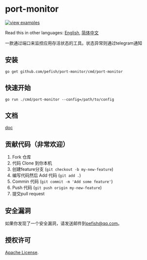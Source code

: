# port-monitor

[![view examples](https://img.shields.io/badge/learn%20by-examples-0C8EC5.svg?style=for-the-badge&logo=go)](https://github.com/pefish/port-monitor)

Read this in other languages: [English](README.md), [简体中文](README_zh-cn.md)

一款通过端口来监控应用存活状态的工具。状态异常则通过telegram通知

## 安装

```
go get github.com/pefish/port-monitor/cmd/port-monitor
```

## 快速开始

```shell script
go run ./cmd/port-monitor --config=/path/to/config
```

## 文档

[doc](https://godoc.org/github.com/pefish/XXX)

## 贡献代码（非常欢迎）

1. Fork 仓库
2. 代码 Clone 到你本机
3. 创建feature分支 (`git checkout -b my-new-feature`)
4. 编写代码然后 Add 代码 (`git add .`)
5. Commin 代码 (`git commit -m 'Add some feature'`)
6. Push 代码 (`git push origin my-new-feature`)
7. 提交pull request

## 安全漏洞

如果你发现了一个安全漏洞，请发送邮件到[pefish@qq.com](mailto:pefish@qq.com)。

## 授权许可

[Apache License](LICENSE).
